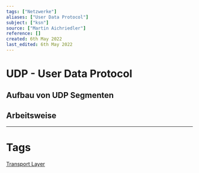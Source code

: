 ```yaml
---
tags: ["Netzwerke"]
aliases: ["User Data Protocol"]
subject: ["ksn"]
source: ["Martin Aichriedler"]
reference: []
created: 6th May 2022
last_edited: 6th May 2022
---
```


# UDP - User Data Protocol
## Aufbau von UDP Segmenten
## Arbeitsweise

---
# Tags
[Transport Layer](netzwerk-technik/ksn%20(3)/Transportschicht.md)